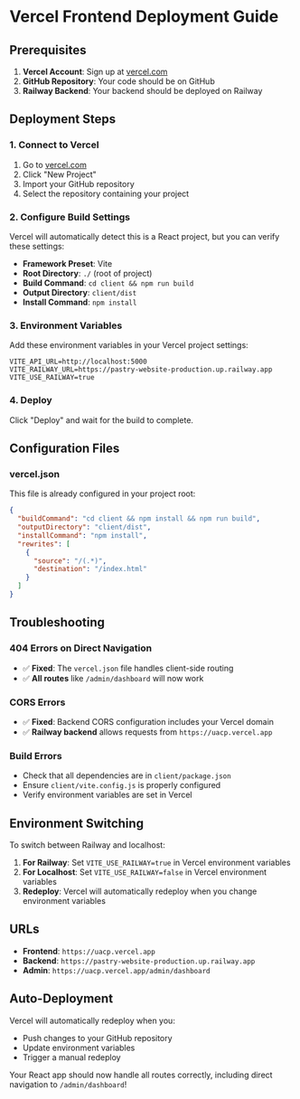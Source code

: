# Vercel Frontend Deployment Guide

## Prerequisites

1. **Vercel Account**: Sign up at [vercel.com](https://vercel.com)
2. **GitHub Repository**: Your code should be on GitHub
3. **Railway Backend**: Your backend should be deployed on Railway

## Deployment Steps

### 1. Connect to Vercel

1. Go to [vercel.com](https://vercel.com)
2. Click "New Project"
3. Import your GitHub repository
4. Select the repository containing your project

### 2. Configure Build Settings

Vercel will automatically detect this is a React project, but you can verify these settings:

- **Framework Preset**: Vite
- **Root Directory**: `./` (root of project)
- **Build Command**: `cd client && npm run build`
- **Output Directory**: `client/dist`
- **Install Command**: `npm install`

### 3. Environment Variables

Add these environment variables in your Vercel project settings:

```env
VITE_API_URL=http://localhost:5000
VITE_RAILWAY_URL=https://pastry-website-production.up.railway.app
VITE_USE_RAILWAY=true
```

### 4. Deploy

Click "Deploy" and wait for the build to complete.

## Configuration Files

### vercel.json
This file is already configured in your project root:

```json
{
  "buildCommand": "cd client && npm install && npm run build",
  "outputDirectory": "client/dist",
  "installCommand": "npm install",
  "rewrites": [
    {
      "source": "/(.*)",
      "destination": "/index.html"
    }
  ]
}
```

## Troubleshooting

### 404 Errors on Direct Navigation
- ✅ **Fixed**: The `vercel.json` file handles client-side routing
- ✅ **All routes** like `/admin/dashboard` will now work

### CORS Errors
- ✅ **Fixed**: Backend CORS configuration includes your Vercel domain
- ✅ **Railway backend** allows requests from `https://uacp.vercel.app`

### Build Errors
- Check that all dependencies are in `client/package.json`
- Ensure `client/vite.config.js` is properly configured
- Verify environment variables are set in Vercel

## Environment Switching

To switch between Railway and localhost:

1. **For Railway**: Set `VITE_USE_RAILWAY=true` in Vercel environment variables
2. **For Localhost**: Set `VITE_USE_RAILWAY=false` in Vercel environment variables
3. **Redeploy**: Vercel will automatically redeploy when you change environment variables

## URLs

- **Frontend**: `https://uacp.vercel.app`
- **Backend**: `https://pastry-website-production.up.railway.app`
- **Admin**: `https://uacp.vercel.app/admin/dashboard`

## Auto-Deployment

Vercel will automatically redeploy when you:
- Push changes to your GitHub repository
- Update environment variables
- Trigger a manual redeploy

Your React app should now handle all routes correctly, including direct navigation to `/admin/dashboard`! 